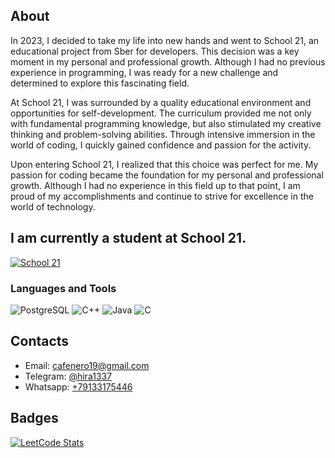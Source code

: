 ## About

In 2023, I decided to take my life into new hands and went to School 21, an educational project from Sber for developers. This decision was a key moment in my personal and professional growth. Although I had no previous experience in programming, I was ready for a new challenge and determined to explore this fascinating field.

At School 21, I was surrounded by a quality educational environment and opportunities for self-development. The curriculum provided me not only with fundamental programming knowledge, but also stimulated my creative thinking and problem-solving abilities. Through intensive immersion in the world of coding, I quickly gained confidence and passion for the activity.

Upon entering School 21, I realized that this choice was perfect for me. My passion for coding became the foundation for my personal and professional growth. Although I had no experience in this field up to that point, I am proud of my accomplishments and continue to strive for excellence in the world of technology.

## I am currently a student at School 21. 
[![School 21](https://pbs.twimg.com/profile_images/1067064526896545792/TIPYe1lI_400x400.jpg)](https://21-school.ru/)

### Languages and Tools 
![PostgreSQL](https://ziadoua.github.io/m3-Markdown-Badges/badges/PostgreSQL/postgresql1.svg) 
![C++](https://ziadoua.github.io/m3-Markdown-Badges/badges/C++/c++1.svg)
![Java](https://ziadoua.github.io/m3-Markdown-Badges/badges/Java/java1.svg)
![C](https://ziadoua.github.io/m3-Markdown-Badges/badges/C/c1.svg)

## Contacts

* Email: [cafenero19@gmail.com](mailto:cafenero19@gmail.com)
* Telegram: [@hira1337](https://t.me/hira1337)
* Whatsapp: [+79133175446](https://wa.me/79133175446)

## Badges
[![LeetCode Stats](https://leetcode.card.workers.dev/Hira228?theme=dark&font=source_code_pro&extension=null)](https://leetcode.com/Hira228/)

<!-- ## How is it going? Very well... -->
